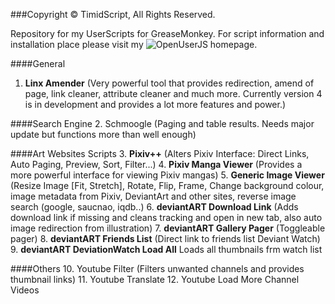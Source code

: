 ###Copyright © TimidScript, All Rights Reserved.

Repository for my UserScripts for GreaseMonkey. For script information and installation place please visit my ![OpenUserJS homepage](https://openuserjs.org/users/TimidScript). 

####General
1. **Linx Amender** (Very powerful tool that provides redirection, amend of page, link cleaner, attribute cleaner and much more. Currently version 4 is in development and provides a lot more features and power.)


####Search Engine
2. Schmoogle (Paging and table results. Needs major update but functions more than well enough)

####Art Websites Scripts
3. **Pixiv++** (Alters Pixiv Interface: Direct Links, Auto Paging, Preview, Sort, Filter...)
4. **Pixiv Manga Viewer** (Provides a more powerful interface for viewing Pixiv mangas)
5. **Generic Image Viewer** (Resize Image [Fit, Stretch], Rotate, Flip, Frame, Change background colour, image metadata from Pixiv, DeviantArt and other sites, reverse image search (google, saucnao, iqdb..)
6. **deviantART Download Link** (Adds download link if missing and cleans tracking and open in new tab, also auto image redirection from illustration)
7. **deviantART Gallery Pager** (Toggleable pager)
8. **deviantART Friends List** (Direct link to friends list Deviant Watch)
9. **deviantART DeviationWatch Load All** Loads all thumbnails frm watch list

####Others
10. Youtube Filter (Filters unwanted channels and provides thumbnail links)
11. Youtube Translate 
12. Youtube Load More Channel Videos 

